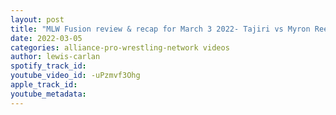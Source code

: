 ```yaml
---
layout: post
title: "MLW Fusion review & recap for March 3 2022- Tajiri vs Myron Reed vs Bandido vs Matt Cross main event"
date: 2022-03-05
categories: alliance-pro-wrestling-network videos
author: lewis-carlan
spotify_track_id: 
youtube_video_id: -uPzmvf3Ohg
apple_track_id: 
youtube_metadata: 
---
```

